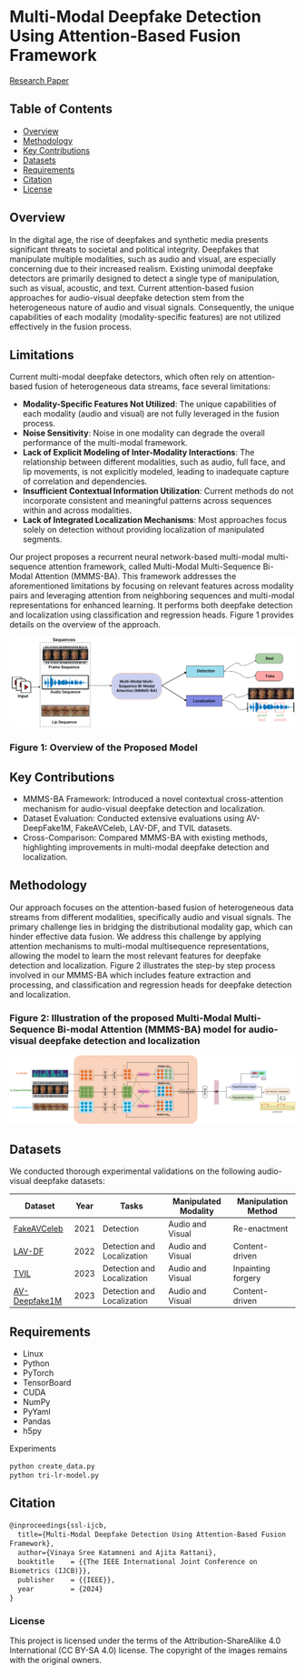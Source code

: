 
# Multi-Modal Deepfake Detection Using Attention-Based Fusion Framework
[Research Paper](https://github.com/vcbsl/Audio-Visual-Deepfake-Detection-Localization/)
## Table of Contents
- [Overview](#overview)
- [Methodology](#methodology)
- [Key Contributions](#key-contributions)
- [Datasets](#datasets)
- [Requirements](#requirements)
- [Citation](#citation)
- [License](#license)
## Overview
In the digital age, the rise of deepfakes and synthetic media presents significant threats to societal and political integrity. Deepfakes that manipulate multiple modalities, such as audio and visual, are especially concerning due to their increased realism. Existing unimodal deepfake detectors are primarily designed to detect a single type of manipulation, such as visual, acoustic, and text. Current attention-based fusion approaches for audio-visual deepfake detection stem from the heterogeneous nature of audio and visual signals. Consequently, the unique capabilities of each modality (modality-specific features) are not utilized effectively in the fusion process. 

## Limitations
 Current multi-modal deepfake detectors, which often rely on attention-based fusion of heterogeneous data streams, face several limitations:
- **Modality-Specific Features Not Utilized**: The unique capabilities of each modality (audio and visual) are not fully leveraged in the fusion process.
- **Noise Sensitivity**: Noise in one modality can degrade the overall performance of the multi-modal framework.
- **Lack of Explicit Modeling of Inter-Modality Interactions**: The relationship between different modalities, such as audio, full face, and lip movements, is not explicitly modeled, leading to inadequate capture of correlation and dependencies.
- **Insufficient Contextual Information Utilization**: Current methods do not incorporate consistent and meaningful patterns across sequences within and across modalities.
- **Lack of Integrated Localization Mechanisms**: Most approaches focus solely on detection without providing localization of manipulated segments.

Our project proposes a recurrent neural network-based multi-modal multi-sequence attention framework, called Multi-Modal Multi-Sequence Bi-Modal Attention (MMMS-BA). This framework addresses the aforementioned limitations by focusing on relevant features across modality pairs and leveraging attention from neighboring sequences and multi-modal representations for enhanced learning. It performs both deepfake detection and localization using classification and regression heads. Figure 1 provides details on the overview of the approach.


![Model Architecture](images/teaser.png)
### Figure 1: Overview of the Proposed Model

## Key Contributions
- MMMS-BA Framework: Introduced a novel contextual cross-attention mechanism for audio-visual deepfake detection and localization.
- Dataset Evaluation: Conducted extensive evaluations using AV-DeepFake1M, FakeAVCeleb, LAV-DF, and TVIL datasets.
- Cross-Comparison: Compared MMMS-BA with existing methods, highlighting improvements in multi-modal deepfake detection and localization.

## Methodology
Our approach focuses on the attention-based fusion of heterogeneous data streams from different modalities, specifically audio and visual signals. The primary challenge lies in bridging the distributional modality gap, which can hinder effective data fusion. We address this challenge by applying attention mechanisms to multi-modal multisequence representations, allowing the model to learn the most relevant features for deepfake detection and localization. Figure 2 illustrates the step-by step process involved in our MMMS-BA which includes feature extraction and processing, and classification and regression heads for deepfake detection and localization.
### Figure 2: Illustration of the proposed Multi-Modal Multi-Sequence Bi-modal Attention (MMMS-BA) model for audio-visual deepfake detection and localization
![FakeAVCeleb Results](images/CCMA.png)


## Datasets
We conducted thorough experimental validations on the following audio-visual deepfake datasets:

| Dataset | Year | Tasks | Manipulated Modality | Manipulation Method | 
|---------|------|-------|----------------------|---------------------|
| [FakeAVCeleb](https://github.com/DASH-Lab/FakeAVCeleb) | 2021 | Detection | Audio and Visual | Re-enactment |
| [LAV-DF](https://github.com/ControlNet/LAV-DF) | 2022 | Detection and Localization | Audio and Visual | Content-driven | 
| [TVIL](https://github.com/ymhzyj/UMMAFormer) | 2023 | Detection and Localization | Audio and Visual | Inpainting forgery | 
| [AV-Deepfake1M](https://github.com/ControlNet/AV-Deepfake1M) | 2023 | Detection and Localization | Audio and Visual | Content-driven | 
## Requirements
- Linux
- Python 
- PyTorch 
- TensorBoard
- CUDA 
- NumPy
- PyYaml
- Pandas
- h5py

Experiments
```
python create_data.py
python tri-lr-model.py
```
## Citation
```
@inproceedings{ssl-ijcb,
  title={Multi-Modal Deepfake Detection Using Attention-Based Fusion Framework},
  author={Vinaya Sree Katamneni and Ajita Rattani},
  booktitle    = {{The IEEE International Joint Conference on Biometrics (IJCB)}},
  publisher    = {{IEEE}},
  year         = {2024}
}
```

### License
This project is licensed under the terms of the Attribution-ShareAlike 4.0 International (CC BY-SA 4.0) license. The copyright of the images remains with the original owners.



